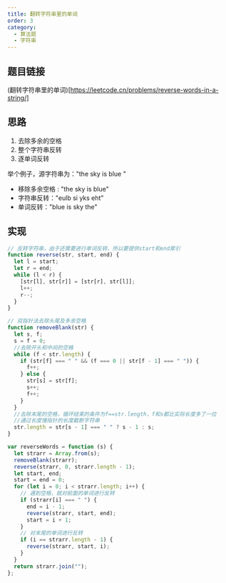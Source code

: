 ```yaml
---
title: 翻转字符串里的单词
order: 3
category:
  - 算法题
  - 字符串
---
```


## 题目链接

(翻转字符串里的单词)[https://leetcode.cn/problems/reverse-words-in-a-string/]

## 思路

1. 去除多余的空格
2. 整个字符串反转
3. 逐单词反转

举个例子，源字符串为："the sky is blue "

- 移除多余空格 : "the sky is blue"
- 字符串反转："eulb si yks eht"
- 单词反转："blue is sky the"

## 实现

```js
// 反转字符串，由于还需要进行单词反转，所以要提供start和end索引
function reverse(str, start, end) {
  let l = start;
  let r = end;
  while (l < r) {
    [str[l], str[r]] = [str[r], str[l]];
    l++;
    r--;
  }
}

// 双指针法去除头尾及多余空格
function removeBlank(str) {
  let s, f;
  s = f = 0;
  //去除开头和中间的空格
  while (f < str.length) {
    if (str[f] === " " && (f === 0 || str[f - 1] === " ")) {
      f++;
    } else {
      str[s] = str[f];
      s++;
      f++;
    }
  }
  //去除末尾的空格，循环结束的条件为f==str.length，f和s都比实际长度多了一位
  //通过长度慢指针的长度截断字符串
  str.length = str[s - 1] === " " ? s - 1 : s;
}

var reverseWords = function (s) {
  let strarr = Array.from(s);
  removeBlank(strarr);
  reverse(strarr, 0, strarr.length - 1);
  let start, end;
  start = end = 0;
  for (let i = 0; i < strarr.length; i++) {
    // 遇到空格，就对前面的单词进行反转
    if (strarr[i] === " ") {
      end = i - 1;
      reverse(strarr, start, end);
      start = i + 1;
    }
    // 对末尾的单词进行反转
    if (i == strarr.length - 1) {
      reverse(strarr, start, i);
    }
  }
  return strarr.join("");
};
```
